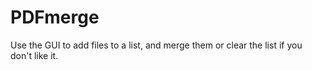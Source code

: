 # PDFmerge
Use the GUI to add files to a list, and merge them or clear the list if you don't like it.